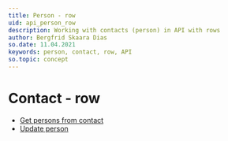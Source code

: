 ```yaml
---
title: Person - row
uid: api_person_row
description: Working with contacts (person) in API with rows
author: Bergfrid Skaara Dias
so.date: 11.04.2021
keywords: person, contact, row, API
so.topic: concept
---
```


# Contact - row

* [Get persons from contact][1]
* [Update person][2]

<!-- Referenced links -->
[1]: get-persons-from-contact-rows.md
[2]: update-person-rows.md
